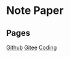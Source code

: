 # Note Paper

## Pages

[Github](https://o70.github.io/)
[Gitee](https://guiwang.gitee.io/)
[Coding](https://thraex.coding.me/)
